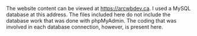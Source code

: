 The website content can be viewed at https://arcwbdev.ca. I used a MySQL database at this address. The files included here do not include the database work that was done with phpMyAdmin. The coding that was involved in each database connection, however, is present here.
